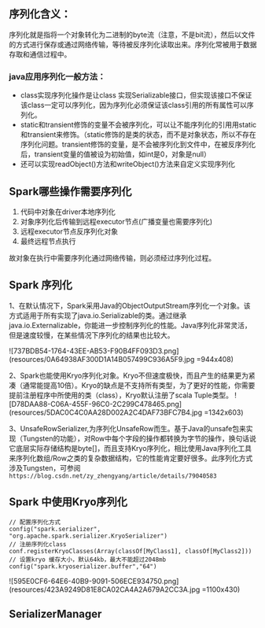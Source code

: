 ## 序列化含义：
序列化就是指将一个对象转化为二进制的byte流（注意，不是bit流），然后以文件的方式进行保存或通过网络传输，等待被反序列化读取出来。序列化常被用于数据存取和通信过程中。
### java应用序列化一般方法：
- class实现序列化操作是让class 实现Serializable接口，但实现该接口不保证该class一定可以序列化，因为序列化必须保证该class引用的所有属性可以序列化。
- static和transient修饰的变量不会被序列化，可以让不能序列化的引用用static和transient来修饰。（static修饰的是类的状态，而不是对象状态，所以不存在序列化问题。transient修饰的变量，是不会被序列化到文件中，在被反序列化后，transient变量的值被设为初始值，如int是0，对象是null）
- 还可以实现readObject()方法和writeObject()方法来自定义实现序列化

## Spark哪些操作需要序列化
1. 代码中对象在driver本地序列化 
2. 对象序列化后传输到远程executor节点(广播变量也需要序列化)
3. 远程executor节点反序列化对象 
4. 最终远程节点执行 

故对象在执行中需要序列化通过网络传输，则必须经过序列化过程。

## Spark 序列化
1、在默认情况下，Spark采用Java的ObjectOutputStream序列化一个对象。该方式适用于所有实现了java.io.Serializable的类。通过继承java.io.Externalizable，你能进一步控制序列化的性能。Java序列化非常灵活，但是速度较慢，在某些情况下序列化的结果也比较大。

![737BDB54-1764-43EE-AB53-F90B4FF093D3.png](resources/0A64938AF300D1A14B057499C936A5F9.jpg =944x408)

2、Spark也能使用Kryo序列化对象。Kryo不但速度极快，而且产生的结果更为紧凑（通常能提高10倍）。Kryo的缺点是不支持所有类型，为了更好的性能，你需要提前注册程序中所使用的类（class），Kryo默认注册了scala Tuple类型。
![D78DAA88-C06A-455F-96C0-2C299C478465.png](resources/5DAC0C4C0AA28D002A2C4DAF73BFC7B4.jpg =1342x603)

3、UnsafeRowSerializer,为序列化UnsafeRow而生。基于Java的unsafe包来实现（Tungsten的功能），对Row中每个字段的操作都转换为字节的操作，换句话说它底层实际存储结构是byte[]，而且支持Kryo序列化，相比使用Java序列化工具来序列化数组/Row之类的复杂数据结构，它的性能肯定要好很多。此序列化方式涉及Tungsten，可参阅
`https://blog.csdn.net/zy_zhengyang/article/details/79040583`

## Spark 中使用Kryo序列化
```
// 配置序列化方式
config("spark.serializer", "org.apache.spark.serializer.KryoSerializer")
// 注册序列化class
conf.registerKryoClasses(Array(classOf[MyClass1], classOf[MyClass2]))
// 设置kryo 缓存大小，默认64kb，最大不能超过2048mb
config("spark.kryoserializer.buffer","64")
```
![595E0CF6-64E6-40B9-9091-506ECE934750.png](resources/423A9249D81E8CA02CA4A2A679A2CC3A.jpg =1100x430)

## SerializerManager